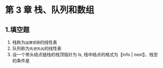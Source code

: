 # 第 3 章 栈、队列和数组

## 1.填空题

1. 栈称为`运算受限`的线性表
2. 队列称为`先进先出`的线性表
3. 设一个带头结点链栈的栈顶指针为 ls, 栈中结点的格式为【info | next】，栈空的条件是
